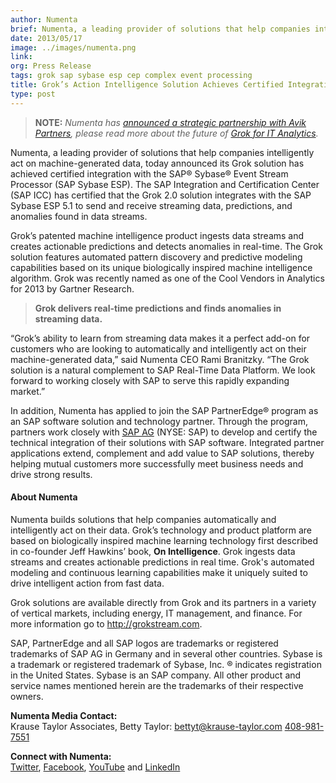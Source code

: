 ```yaml
---
author: Numenta
brief: Numenta, a leading provider of solutions that help companies intelligently act on machine-generated data, today announced its Grok solution has achieved certified integration
date: 2013/05/17
image: ../images/numenta.png
link:
org: Press Release
tags: grok sap sybase esp cep complex event processing
title: Grok’s Action Intelligence Solution Achieves Certified Integration with SAP® Sybase ESP Complex Event Processing Platform
type: post
---
```


> **NOTE:** *Numenta has [announced a strategic partnership with Avik
  Partners](/press/2015/08/19/numenta-announces-licensing-of-grok-for-it-to-avik-partners/),
  please read more about the future of
  [Grok for IT Analytics](http://grokstream.com).*

Numenta, a leading provider of solutions
that help companies intelligently act on machine-generated data, today announced
its Grok solution has achieved certified integration with the SAP® Sybase® Event
Stream Processor (SAP Sybase ESP). The SAP Integration and Certification Center
(SAP ICC) has certified that the Grok 2.0 solution integrates with the SAP
Sybase ESP 5.1 to send and receive streaming data, predictions, and anomalies
found in data streams.

Grok’s patented machine intelligence product ingests data streams and creates
actionable predictions and detects anomalies in real-time. The Grok solution
features automated pattern discovery and predictive modeling capabilities based
on its unique biologically inspired machine intelligence algorithm. Grok was
recently named as one of the Cool Vendors in Analytics for 2013 by Gartner
Research.

> **Grok delivers real-time predictions and finds anomalies in streaming data.**

“Grok’s ability to learn from streaming data makes it a perfect add-on for
customers who are looking to automatically and intelligently act on their
machine-generated data,” said Numenta CEO Rami Branitzky. “The Grok solution is
a natural complement to SAP Real-Time Data Platform. We look forward to working
closely with SAP to serve this rapidly expanding market.”

In addition, Numenta has applied to join the SAP PartnerEdge® program as an SAP
software solution and technology partner. Through the program, partners work
closely with [SAP AG](http://sap.com) (NYSE: SAP) to develop and
certify the technical integration of their solutions with SAP software.
Integrated partner applications extend, complement and add value to SAP
solutions, thereby helping mutual customers more successfully meet business
needs and drive strong results.

#### About Numenta

Numenta builds solutions that help companies automatically and intelligently act
on their data. Grok’s technology and product platform are based on biologically
inspired machine learning technology first described in co-founder Jeff Hawkins’
book, **On Intelligence**. Grok ingests data streams and creates actionable
predictions in real time. Grok's automated modeling and continuous learning
capabilities make it uniquely suited to drive intelligent action from fast data.

Grok solutions are available directly from Grok and its partners in a variety of
vertical markets, including energy, IT management, and finance. For more
information go to http://grokstream.com.

SAP, PartnerEdge and all SAP logos are trademarks or registered trademarks of
SAP AG in Germany and in several other countries. Sybase is a trademark or
registered trademark of Sybase, Inc. ® indicates registration in the United
States. Sybase is an SAP company. All other product and service names mentioned
herein are the trademarks of their respective owners.

**Numenta Media Contact:** <br/>
Krause Taylor Associates,
Betty Taylor:
[bettyt@krause-taylor.com](mailto:bettyt@krause-taylor.com)
[408-981-7551](tel:+1-408-981-7551)

**Connect with Numenta:** <br/>
[Twitter](https://twitter.com/numenta),
[Facebook](https://www.facebook.com/pages/Numenta/321559142118?ref=br_tf),
[YouTube](https://www.youtube.com/user/numenta) and
[LinkedIn](https://www.linkedin.com/company/numenta)
